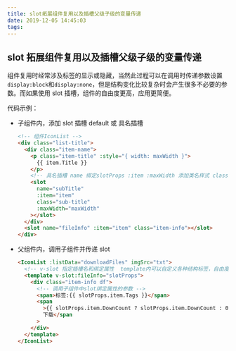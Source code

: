 ```yaml
---
title: slot拓展组件复用以及插槽父级子级的变量传递
date: 2019-12-05 14:45:03
tags:
---
```


## slot 拓展组件复用以及插槽父级子级的变量传递

组件复用时经常涉及标签的显示或隐藏，当然此过程可以在调用时传递参数设置`display:block`和`display:none`，但是结构变化比较复杂时会产生很多不必要的参数。而如果使用 slot 插槽，组件的自由度更高，应用更简便。

代码示例：

- 子组件内，添加 slot 插槽 default 或 具名插槽

  ```html
  <!-- 组件IconList -->
  <div class="list-title">
    <div class="item-name">
      <p class="item-title" :style="{ width: maxWidth }">
        {{ item.Title }}
      </p>
      <!-- 具名插槽 name 绑定slotProps :item :maxWidth 添加类名样式 class -->
      <slot
        name="subTitle"
        :item="item"
        class="sub-title"
        :maxWidth="maxWidth"
      ></slot>
    </div>
    <slot name="fileInfo" :item="item" class="item-info"></slot>
  </div>
  ```

- 父组件内，调用子组件并传递 slot
  ```html
  <IconList :listData="downloadFiles" imgSrc="txt">
    <!-- v-slot 指定插槽名和绑定属性  template内可以自定义各种结构标签，自由度更高-->
    <template v-slot:fileInfo="slotProps">
      <div class="item-info df">
        <!-- 调用子组件中slot绑定属性的参数 -->
        <span>标签:{{ slotProps.item.Tags }}</span>
        <span
          >{{ slotProps.item.DownCount ? slotProps.item.DownCount : 0 }}
          下载</span
        >
      </div>
    </template>
  </IconList>
  ```
